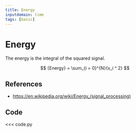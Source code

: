 ```yaml
---
title: Energy
inputdomain: time
tags: [basic]
---
```


# Energy

The energy is the integral of the squared signal.

$$
{Energy} = \sum_{i = 0}^{N}{x_i ^ 2}
$$

## References

- https://en.wikipedia.org/wiki/Energy_(signal_processing)

## Code

<<< code.py
